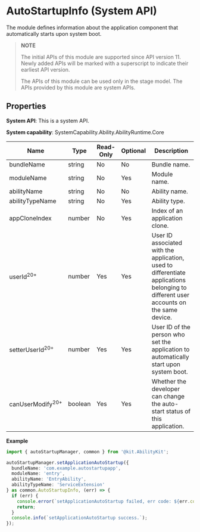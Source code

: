 # AutoStartupInfo (System API)
<!--Kit: Ability Kit-->
<!--Subsystem: Ability-->
<!--Owner: @duan-sizhao-->
<!--Designer: @ccllee1-->
<!--Tester: @lixueqing513-->
<!--Adviser: @huipeizi-->
The module defines information about the application component that automatically starts upon system boot.

> **NOTE**
> 
> The initial APIs of this module are supported since API version 11. Newly added APIs will be marked with a superscript to indicate their earliest API version.
>
> The APIs of this module can be used only in the stage model.
> The APIs provided by this module are system APIs.

## Properties

**System API**: This is a system API.

**System capability**: SystemCapability.Ability.AbilityRuntime.Core

| Name                       | Type   | Read-Only| Optional| Description                                          |
| --------------------------- | ------- | ---- | ---- | ---------------------------------------------- |
| bundleName                  | string  | No  | No  | Bundle name.                        |
| moduleName                  | string  | No  | Yes  | Module name.                        |
| abilityName                 | string  | No  | No  | Ability name.                       |
| abilityTypeName             | string  | No  | Yes  | Ability type.                       |
| appCloneIndex               | number  | No  | Yes  | Index of an application clone.                                |
| userId<sup>20+</sup>        | number  | Yes  | Yes  | User ID associated with the application, used to differentiate applications belonging to different user accounts on the same device.     |
| setterUserId<sup>20+</sup>  | number  | Yes  | Yes  | User ID of the person who set the application to automatically start upon system boot.        |
| canUserModify<sup>20+</sup> | boolean | Yes  | Yes  | Whether the developer can change the auto-start status of this application.|

**Example**

```ts
import { autoStartupManager, common } from '@kit.AbilityKit';

autoStartupManager.setApplicationAutoStartup({
  bundleName: 'com.example.autostartupapp',
  moduleName: 'entry',
  abilityName: 'EntryAbility',
  abilityTypeName: 'ServiceExtension'
} as common.AutoStartupInfo, (err) => {
  if (err) {
    console.error(`setApplicationAutoStartup failed, err code: ${err.code}, err msg: ${err.message}.`);
    return;
  }
  console.info(`setApplicationAutoStartup success.`);
});
```
